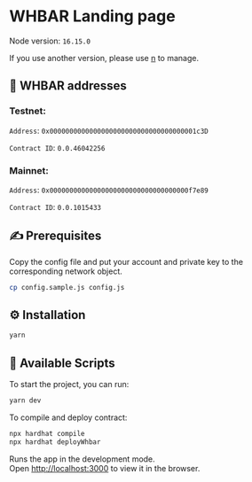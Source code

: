 # WHBAR Landing page

Node version: `16.15.0`

If you use another version, please use [n](https://github.com/tj/n) to manage.

## 📇 WHBAR addresses

### Testnet:

`Address`: `0x0000000000000000000000000000000000001c3D`

`Contract ID`: `0.0.46042256`

### Mainnet:

`Address`: `0x00000000000000000000000000000000000f7e89`

`Contract ID`: `0.0.1015433`

## ✍️ Prerequisites

Copy the config file and put your account and private key to the corresponding network object.

```bash
cp config.sample.js config.js
```

## ⚙️ Installation

```bash
yarn
```

## 🚀 Available Scripts

To start the project, you can run:

```bash
yarn dev
```

To compile and deploy contract:

```bash
npx hardhat compile
npx hardhat deployWhbar
```

Runs the app in the development mode.\
Open [http://localhost:3000](http://localhost:3000) to view it in the browser.

